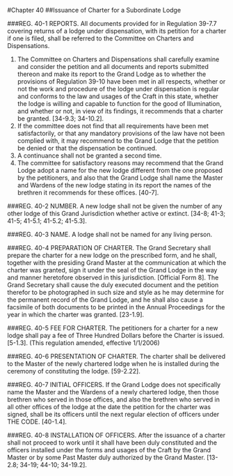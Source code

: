 #Chapter 40
##Issuance of Charter for a Subordinate Lodge

###REG. 40-1 REPORTS.
All documents provided for in Regulation 39-7.7 covering returns of a lodge under dispensation, with its petition for a charter if one is filed, shall be referred to the Committee on Charters and Dispensations.
1. The Committee on Charters and Dispensations shall carefully examine and consider the petition and all documents and reports submitted thereon and make its report to the Grand Lodge as to whether the provisions of Regulation 39-10 have been met in all respects, whether or not the work and procedure of the lodge under dispensation is regular and conforms to the law and usages of the Craft in this state, whether the lodge is willing and capable to function for the good of Illumination, and whether or not, in view of its findings, it recommends that a charter be granted. [34-9.3; 34-10.2].
2. If the committee does not find that all requirements have been met satisfactorily, or that any mandatory provisions of the law have not been complied with, it may recommend to the Grand Lodge that the petition be denied or that the dispensation be continued.
3. A continuance shall not be granted a second time.
4. The committee for satisfactory reasons may recommend that the Grand Lodge adopt a name for the new lodge different from the one proposed by the petitioners, and also that the Grand Lodge shall name the Master and Wardens of the new lodge stating in its report the names of the brethren it recommends for these offices. [40-7].

###REG. 40-2 NUMBER.
A new lodge shall not be given the number of any other lodge of this Grand Jurisdiction whether active or extinct. [34-8; 41-3; 41-5; 41-5.1; 41-5.2; 41-5.3].

###REG. 40-3 NAME.
A lodge shall not be named for any living person.

###REG. 40-4 PREPARATION OF CHARTER.
The Grand Secretary shall prepare the charter for a new lodge on the prescribed form, and he shall, together with the presiding Grand Master at the communication at which the charter was granted, sign it under the seal of the Grand Lodge in the way and manner heretofore observed in this jurisdiction. [Official Form 8]. The Grand Secretary shall cause the duly executed document and the petition therefor to be photographed in such size and style as he may determine for the permanent record of the Grand Lodge, and he shall also cause a facsimile of both documents to be printed in the Annual Proceedings for the year in which the charter was granted. [23-1.9].

###REG. 40-5 FEE FOR CHARTER.
The petitioners for a charter for a new lodge shall pay a fee of Three Hundred Dollars before the Charter is issued. [5-1.3]. (This regulation amended, effective 1/1/2006)

###REG. 40-6 PRESENTATION OF CHARTER.
The charter shall be delivered to the Master of the newly chartered lodge when he is installed during the ceremony of constituting the lodge. [59-2.22].

###REG. 40-7 INITIAL OFFICERS.
If the Grand Lodge does not specifically name the Master and the Wardens of a newly chartered lodge, then those brethren who served in those offices, and also the brethren who served in all other offices of the lodge at the date the petition for the charter was signed, shall be its officers until the next regular election of officers under THE CODE. [40-1.4].

###REG. 40-8 INSTALLATION OF OFFICERS.
After the issuance of a charter shall not proceed to work until it shall have been duly constituted and the officers installed under the forms and usages of the Craft by the Grand Master or by some Past Master duly authorized by the Grand Master. [13-2.8; 34-19; 44-10; 34-19.2].